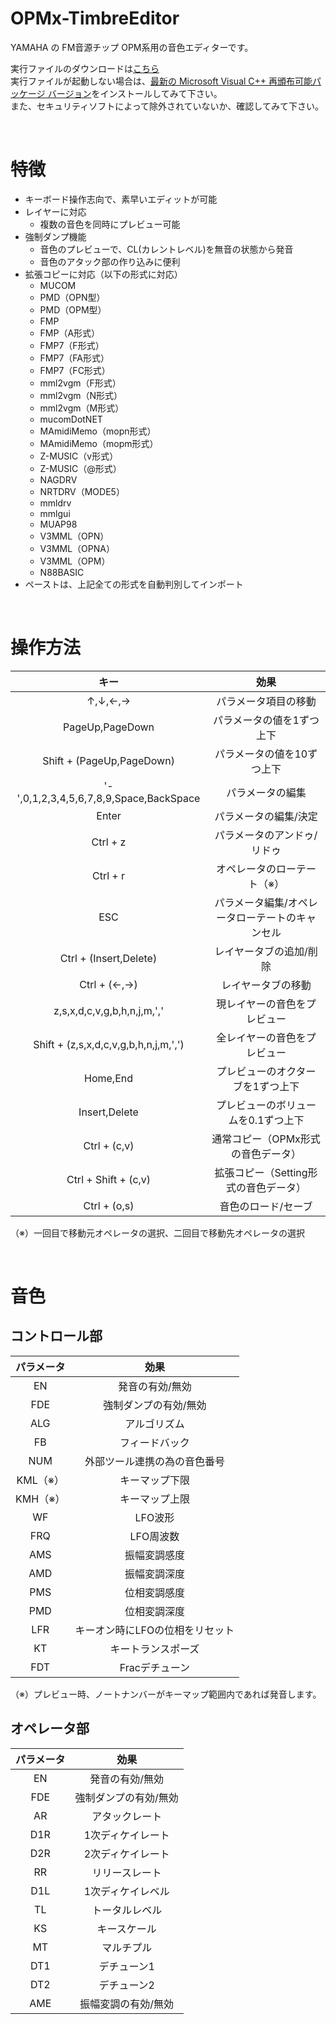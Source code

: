 # OPMx-TimbreEditor
YAMAHA の FM音源チップ OPM系用の音色エディターです。

実行ファイルのダウンロードは[こちら](https://github.com/DM-88mkII/OPMx-TimbreEditor/blob/main/OPMx-TimbreEditor/x64/Release/OPMx-TimbreEditor.exe)  
実行ファイルが起動しない場合は、[最新の Microsoft Visual C++ 再頒布可能パッケージ バージョン](https://learn.microsoft.com/ja-jp/cpp/windows/latest-supported-vc-redist?view=msvc-170#latest-microsoft-visual-c-redistributable-version)をインストールしてみて下さい。  
また、セキュリティソフトによって除外されていないか、確認してみて下さい。

<br>

# 特徴
* キーボード操作志向で、素早いエディットが可能
* レイヤーに対応
  * 複数の音色を同時にプレビュー可能
* 強制ダンプ機能
  * 音色のプレビューで、CL(カレントレベル)を無音の状態から発音
  * 音色のアタック部の作り込みに便利
* 拡張コピーに対応（以下の形式に対応）
  * MUCOM
  * PMD（OPN型）
  * PMD（OPM型）
  * FMP
  * FMP（A形式）
  * FMP7（F形式）
  * FMP7（FA形式）
  * FMP7（FC形式）
  * mml2vgm（F形式）
  * mml2vgm（N形式）
  * mml2vgm（M形式）
  * mucomDotNET
  * MAmidiMemo（mopn形式）
  * MAmidiMemo（mopm形式）
  * Z-MUSIC（v形式）
  * Z-MUSIC（@形式）
  * NAGDRV
  * NRTDRV（MODE5）
  * mmldrv
  * mmlgui
  * MUAP98
  * V3MML（OPN）
  * V3MML（OPNA）
  * V3MML（OPM）
  * N88BASIC
* ペーストは、上記全ての形式を自動判別してインポート

<br>

# 操作方法
|キー|効果|
|:-:|:-:|
|↑,↓,←,→|パラメータ項目の移動|
|PageUp,PageDown|パラメータの値を1ずつ上下|
|Shift + (PageUp,PageDown)|パラメータの値を10ずつ上下|
|'-',0,1,2,3,4,5,6,7,8,9,Space,BackSpace|パラメータの編集|
|Enter|パラメータの編集/決定|
|Ctrl + z|パラメータのアンドゥ/リドゥ|
|Ctrl + r|オペレータのローテート（※）|
|ESC|パラメータ編集/オペレータローテートのキャンセル|
|Ctrl + (Insert,Delete)|レイヤータブの追加/削除|
|Ctrl + (←,→)|レイヤータブの移動|
|z,s,x,d,c,v,g,b,h,n,j,m,','|現レイヤーの音色をプレビュー|
|Shift + (z,s,x,d,c,v,g,b,h,n,j,m,',')|全レイヤーの音色をプレビュー|
|Home,End|プレビューのオクターブを1ずつ上下|
|Insert,Delete|プレビューのボリュームを0.1ずつ上下|
|Ctrl + (c,v)|通常コピー（OPMx形式の音色データ）|
|Ctrl + Shift + (c,v)|拡張コピー（Setting形式の音色データ）|
|Ctrl + (o,s)|音色のロード/セーブ|

（※）一回目で移動元オペレータの選択、二回目で移動先オペレータの選択

<br>

# 音色
## コントロール部
|パラメータ|効果|
|:-:|:-:|
|EN|発音の有効/無効|
|FDE|強制ダンプの有効/無効|
|ALG|アルゴリズム|
|FB|フィードバック|
|NUM|外部ツール連携の為の音色番号|
|KML（※）|キーマップ下限|
|KMH（※）|キーマップ上限|
|WF|LFO波形|
|FRQ|LFO周波数|
|AMS|振幅変調感度|
|AMD|振幅変調深度|
|PMS|位相変調感度|
|PMD|位相変調深度|
|LFR|キーオン時にLFOの位相をリセット|
|KT|キートランスポーズ|
|FDT|Fracデチューン|

（※）プレビュー時、ノートナンバーがキーマップ範囲内であれば発音します。

## オペレータ部
|パラメータ|効果|
|:-:|:-:|
|EN|発音の有効/無効|
|FDE|強制ダンプの有効/無効|
|AR|アタックレート|
|D1R|1次ディケイレート|
|D2R|2次ディケイレート|
|RR|リリースレート|
|D1L|1次ディケイレベル|
|TL|トータルレベル|
|KS|キースケール|
|MT|マルチプル|
|DT1|デチューン1|
|DT2|デチューン2|
|AME|振幅変調の有効/無効|
